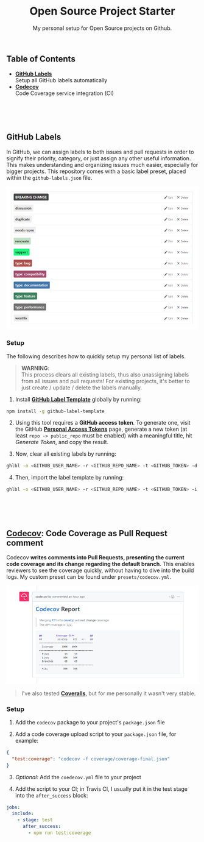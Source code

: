 <div align="center">

# Open Source Project Starter

My personal setup for Open Source projects on Github.

</div>

<br>

## Table of Contents

- **[GitHub Labels](#github-labels)**<br>Setup all GitHub labels automatically
- **[Codecov](#codecov-code-coverage-as-pull-request-comment)**<br>Code Coverage service integration (CI)

<br><br><br>

## GitHub Labels

In GitHub, we can assign labels to both issues and pull requests in order to signify their priority, category, or just assign any other
useful information. This makes understanding and organizing issues much easier, especially for bigger projects. This repository comes with a
basic label preset, placed within the `github-labels.json` file.

![GitHub Labels Preview](/docs/github-labels-preview.png?raw=true)

### Setup

The following describes how to quickly setup my personal list of labels.

> **WARNING**:<br>This process clears all existing labels, thus also unassigning labels from all issues and pull requests! For existing
> projects, it's better to just create / update / delete the labels manually.

1. Install **[GitHub Label Template](https://github.com/xavierchow/github-label-template)** globally by running:

```bash
npm install -g github-label-template
```

2. Using this tool requires a **GitHub access token**. To generate one, visit the GitHub
   **[Personal Access Tokens](https://github.com/settings/tokens)** page, generate a new token (at least `repo -> public_repo` must be
   enabled) with a meaningful title, hit _Generate Token_, and copy the result.

3. Now, clear all existing labels by running:

```bash
ghlbl -o <GITHUB_USER_NAME> -r <GITHUB_REPO_NAME> -t <GITHUB_TOKEN> -d
```

4. Then, import the label template by running:

```bash
ghlbl -o <GITHUB_USER_NAME> -r <GITHUB_REPO_NAME> -t <GITHUB_TOKEN> -i ./presets/github-labels.json
```

<br><br><br>

## [Codecov](https://codecov.io/): Code Coverage as Pull Request comment

Codecov **writes comments into Pull Requests, presenting the current code coverage and its change regarding the default branch**. This
enables reviewers to see the coverage quickly, without having to dive into the build logs. My custom preset can be found under
`presets/codecov.yml`.

![Codecov Preview](/docs/codecov-preview.png?raw=true)

> I've also tested **[Coveralls](https://coveralls.io/)**, but for me personally it wasn't very stable.

### Setup

1. Add the `codecov` package to your project's `package.json` file

2. Add a code coverage upload script to your `package.json` file, for example:

```json
{
  "test:coverage": "codecov -f coverage/coverage-final.json"
}
```

3. _Optional:_ Add the `coedecov.yml` file to your project

4. Add the script to your CI; in Travis CI, I usually put it in the test stage into the `after_success` block:

```yml
jobs:
  include:
    - stage: test
      after_success:
        - npm run test:coverage
```
